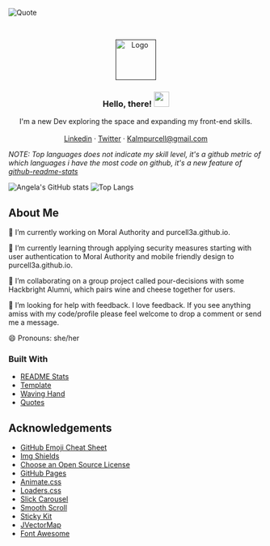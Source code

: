 <!--
**purcell3a/purcell3a** is a ✨ _special_ ✨ repository because its `README.md` (this file) appears on your GitHub profile.
-->
![Quote](https://github-readme-quotes.herokuapp.com/quote?theme=dark)
<!-- PROJECT LOGO -->
<br />
<p align="center">
  <a href="">
    <img src="https://res.cloudinary.com/purcella/image/upload/v1612552555/testFolder/logo_ypzjve.jpg" alt="Logo" width="80" height="80">
  </a>

  <h3 align="center">Hello, there! <img src="https://raw.githubusercontent.com/MartinHeinz/MartinHeinz/master/wave.gif" width="30px"></h3>

  <p align="center">
    I'm a new Dev exploring the space and expanding my front-end skills. 
    <br />
    <br />
    <a href="https://www.linkedin.com/in/purcell3a/">Linkedin</a>
    ·
    <a href="https://twitter.com/Purcell3_a">Twitter</a>
    ·
    <a href="">Kalmpurcell@gmail.com</a>
  </p>
</p>

<!---  **Languages and Tools:**  

<code><img height="20" src="https://raw.githubusercontent.com/github/explore/80688e429a7d4ef2fca1e82350fe8e3517d3494d/topics/javascript/javascript.png"></code>
<code><img height="20" src="https://raw.githubusercontent.com/github/explore/80688e429a7d4ef2fca1e82350fe8e3517d3494d/topics/react/react.png"></code>

  if you have forked this to use on your profile, 
  Change the `github-readme-stats.anuraghazra1.vercel.app` to `github-readme-stats.vercel.app` 
--->

<!-- Change the `github-readme-stats.anuraghazra1.vercel.app` to `github-readme-stats.vercel.app`  -->

*NOTE: Top languages does not indicate my skill level, it's a github metric of which languages i have the most code on github, it's a new feature of [github-readme-stats](https://github.com/anuraghazra/github-readme-stats)*

![Angela's GitHub stats](https://github-readme-stats.vercel.app/api?username=purcell3a&count_private=true&show_icons=true&theme=radical)
![Top Langs](https://github-readme-stats.vercel.app/api/top-langs/?username=purcell3a&layout=compact)


<!-- ABOUT THE PROJECT -->
## About Me

🔭 I’m currently working on Moral Authority and purcell3a.github.io.


🌱 I’m currently learning through applying security measures starting with user authentication to Moral Authority and mobile friendly design to purcell3a.github.io. 


👯 I’m collaborating on a group project called pour-decisions with some Hackbright Alumni, which pairs wine and cheese together for users. 


🤔 I’m looking for help with feedback. I love feedback. If you see anything amiss with my code/profile please feel welcome to drop a comment or send me a message.


😄 Pronouns: she/her

### Built With

* [README Stats](https://github.com/anuraghazra/github-readme-stats)
* [Template](https://github.com/othneildrew/Best-README-Template)
* [Waving Hand](https://towardsdatascience.com/build-a-stunning-readme-for-your-github-profile-9b80434fe5d7)
* [Quotes](https://github.com/shravan20/github-readme-quotes/blob/main/README.md)



<!-- ACKNOWLEDGEMENTS -->
## Acknowledgements
* [GitHub Emoji Cheat Sheet](https://www.webpagefx.com/tools/emoji-cheat-sheet)
* [Img Shields](https://shields.io)
* [Choose an Open Source License](https://choosealicense.com)
* [GitHub Pages](https://pages.github.com)
* [Animate.css](https://daneden.github.io/animate.css)
* [Loaders.css](https://connoratherton.com/loaders)
* [Slick Carousel](https://kenwheeler.github.io/slick)
* [Smooth Scroll](https://github.com/cferdinandi/smooth-scroll)
* [Sticky Kit](http://leafo.net/sticky-kit)
* [JVectorMap](http://jvectormap.com)
* [Font Awesome](https://fontawesome.com)





<!-- MARKDOWN LINKS & IMAGES -->
<!-- https://www.markdownguide.org/basic-syntax/#reference-style-links -->
[linkedin-shield]: https://img.shields.io/badge/-LinkedIn-black.svg?style=for-the-badge&logo=linkedin&colorB=555
[linkedin-url]: https://www.linkedin.com/in/purcell3a/
[product-screenshot]: images/screenshot.png



